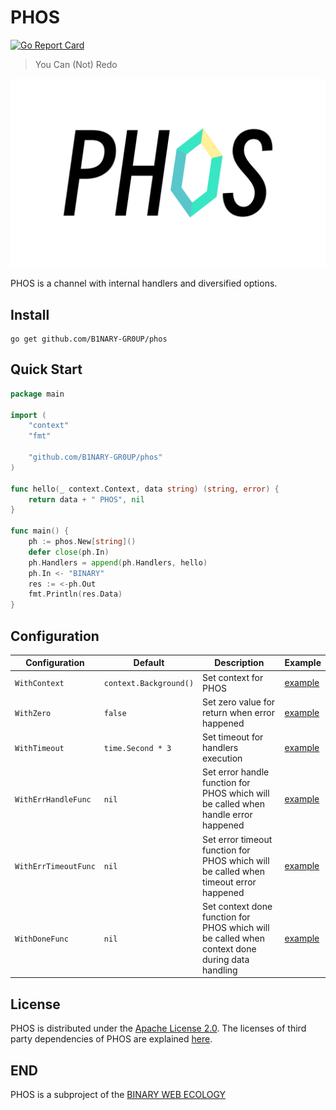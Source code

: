# PHOS

[![Go Report Card](https://goreportcard.com/badge/github.com/B1NARY-GR0UP/phos)](https://goreportcard.com/report/github.com/B1NARY-GR0UP/phos)

> You Can (Not) Redo

![PHOS](images/PHOS.png)

PHOS is a channel with internal handlers and diversified options.

## Install

```shell
go get github.com/B1NARY-GR0UP/phos
```

## Quick Start

```go
package main

import (
    "context"
    "fmt"

    "github.com/B1NARY-GR0UP/phos"
)

func hello(_ context.Context, data string) (string, error) {
    return data + " PHOS", nil
}

func main() {
    ph := phos.New[string]()
    defer close(ph.In)
    ph.Handlers = append(ph.Handlers, hello)
    ph.In <- "BINARY"
    res := <-ph.Out
    fmt.Println(res.Data)
}
```

## Configuration

| Configuration        | Default                | Description                                                                                    | Example                 |
|----------------------|------------------------|------------------------------------------------------------------------------------------------|-------------------------|
| `WithContext`        | `context.Background()` | Set context for PHOS                                                                           | [example](phos_test.go) |
| `WithZero`           | `false`                | Set zero value for return when error happened                                                  | [example](phos_test.go) |
| `WithTimeout`        | `time.Second * 3`      | Set timeout for handlers execution                                                             | [example](phos_test.go) |
| `WithErrHandleFunc`  | `nil`                  | Set error handle function for PHOS which will be called when handle error happened             | [example](phos_test.go) |
| `WithErrTimeoutFunc` | `nil`                  | Set error timeout function for PHOS which will be called when timeout error happened           | [example](phos_test.go) |
| `WithDoneFunc`       | `nil`                  | Set context done function for PHOS which will be called when context done during data handling | [example](phos_test.go) |

## License

PHOS is distributed under the [Apache License 2.0](./LICENSE). The licenses of third party dependencies of PHOS are explained [here](./licenses).

## END

PHOS is a subproject of the [BINARY WEB ECOLOGY](https://github.com/B1NARY-GR0UP)